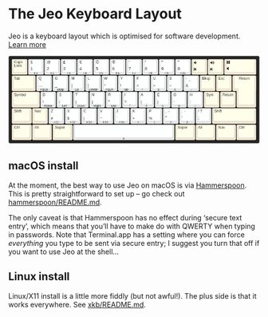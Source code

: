# The Jeo Keyboard Layout

Jeo is a keyboard layout which is optimised for software development.
[Learn more](https://jeolayout.org/)

![The Jeo Keyboard Layout](docs/images/iso-desktop.png)

## macOS install

At the moment, the best way to use Jeo on macOS is via [Hammerspoon][].  This
is pretty straightforward to set up – go check out [hammerspoon/README.md][].

The only caveat is that Hammerspoon has no effect during ‘secure text entry’,
which means that you’ll have to make do with QWERTY when typing in passwords.
Note that Terminal.app has a setting where you can force _everything_ you type
to be sent via secure entry; I suggest you turn that off if you want to use Jeo
at the shell…

[Hammerspoon]: https://www.hammerspoon.org/
[hammerspoon/README.md]: https://github.com/joecridge/jeo/tree/master/hammerspoon

## Linux install

Linux/X11 install is a little more fiddly (but not awful!).  The plus side is
that it works everywhere.  See [xkb/README.md][].

[xkb/README.md]: https://github.com/joecridge/jeo/tree/master/xkb
